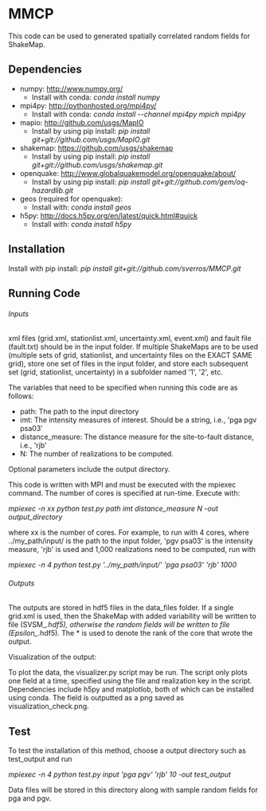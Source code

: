# MMCP

This code can be used to generated spatially correlated random fields for ShakeMap. 

## Dependencies

  * numpy:  http://www.numpy.org/
    * Install with conda: *conda install numpy*
  * mpi4py: http://pythonhosted.org/mpi4py/ 
    * Install with conda: *conda install --channel mpi4py mpich mpi4py*
  * mapio:  http://github.com/usgs/MapIO 
    * Install by using pip install: *pip install git+git://github.com/usgs/MapIO.git*
  * shakemap: https://github.com/usgs/shakemap
    * Install by using pip install: *pip install git+git://github.com/usgs/shakemap.git*
  * openquake: http://www.globalquakemodel.org/openquake/about/
    * Install by using pip install: *pip install git+git://github.com/gem/oq-hazardlib.git*
  * geos (required for openquake):
    * Install with: *conda install geos*
  * h5py: http://docs.h5py.org/en/latest/quick.html#quick
    * Install with: *conda install h5py*


## Installation

Install with pip install: *pip install git+git://github.com/sverros/MMCP.git*


## Running Code

###### Inputs

xml files (grid.xml, stationlist.xml, uncertainty.xml, event.xml) and fault file (fault.txt) should be in the input folder. 
If multiple ShakeMaps are to be used (multiple sets of grid, stationlist, and uncertainty files on the EXACT SAME grid), store one set
of files in the input folder, and store each subsequent set (grid, stationlist, uncertainty) in a subfolder named '1', '2', etc.

The variables that need to be specified when running this code are as follows:
    
  * path: The path to the input directory
  * imt: The intensity measures of interest. Should be a string, i.e., 'pga pgv psa03'
  * distance_measure: The distance measure for the site-to-fault distance, i.e., 'rjb'
  * N: The number of realizations to be computed.

Optional parameters include the output directory.

This code is written with MPI and must be executed with the mpiexec command. The number of cores is specified at run-time. Execute with: 

*mpiexec -n xx python test.py path imt distance_measure N -out output_directory*

where xx is the number of cores. For example, to run with 4 cores, where ../my_path/input/ is the path to the input folder, 'pgv psa03' is the intensity measure, 'rjb' is used and 1,000 realizations need to be computed, run with 

*mpiexec -n 4 python test.py '../my_path/input/' 'pga psa03' 'rjb' 1000*

###### Outputs

The outputs are stored in hdf5 files in the data_files folder. If a single grid.xml is used, then the ShakeMap with added variability will be written to file (SVSM_*.hdf5), otherwise the random fields will be written to file (Epsilon_*.hdf5). The * is used to denote the rank of the core that wrote the output.

Visualization of the output:

To plot the data, the visualizer.py script may be run. The script only plots one field at a time, specified using the file and realization key in the script. Dependencies include h5py and matplotlob, both of which can be installed using conda. The field is outputted as a png saved as visualization_check.png.


 
## Test

To test the installation of this method, choose a output directory such as test_output and run

*mpiexec -n 4 python test.py input 'pga pgv' 'rjb' 10 -out test_output*

Data files will be stored in this directory along with sample random fields for pga and pgv.